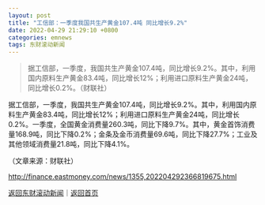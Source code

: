 ```yaml
---
layout: post
title: "工信部：一季度我国共生产黄金107.4吨 同比增长9.2%"
date: 2022-04-29 21:29:10 +0800
categories: emnews
tags: 东财滚动新闻
---
```

> 据工信部，一季度，我国共生产黄金107.4吨，同比增长9.2%。其中，利用国内原料生产黄金83.4吨，同比增长12%；利用进口原料生产黄金24吨，同比增长0.2%。（财联社）

<p>据工信部，一季度，我国共生产黄金107.4吨，同比增长9.2%。其中，利用国内原料生产黄金83.4吨，同比增长12%；利用进口原料生产黄金24吨，同比增长0.2%。一季度，全国黄金消费量260.3吨，同比下降9.7%。其中，黄金首饰消费量168.9吨，同比下降0.2%；金条及金币消费量69.6吨，同比下降27.7%；工业及其他领域消费量21.8吨，同比下降4.1%。</p><p class="em_media">（文章来源：财联社）</p>

<http://finance.eastmoney.com/news/1355,202204292366819675.html>

[返回东财滚动新闻](//finews.withounder.com/emnews/)｜[返回首页](//finews.withounder.com/)